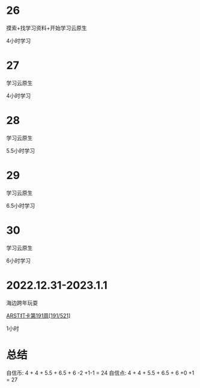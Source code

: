 # 26
摸索+找学习资料+开始学习云原生

4小时学习

# 27
学习云原生

4小时学习

# 28
学习云原生

5.5小时学习

# 29
学习云原生

6.5小时学习

# 30
学习云原生

6小时学习

# 2022.12.31-2023.1.1
海边跨年玩耍

[ARST打卡第191周[191/521]](https://www.wolfdan.cn/ARST%E6%89%93%E5%8D%A1%E7%AC%AC191%E5%91%A8-191-521/)

1小时

# 总结
自信币: 4 + 4 + 5.5 + 6.5 + 6 -2 +1-1 = 24
自信点: 4 + 4 + 5.5 + 6.5 + 6 +0 +1 = 27